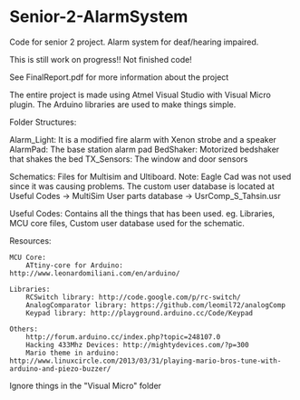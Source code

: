 # Senior-2-AlarmSystem
Code for senior 2 project. Alarm system for deaf/hearing impaired.

This is still work on progress!! Not finished code!

See FinalReport.pdf for more information about the project

The entire project is made using Atmel Visual Studio with Visual Micro plugin.
The Arduino libraries are used to make things simple.

Folder Structures:

Alarm_Light: It is a modified fire alarm with Xenon strobe and a speaker
AlarmPad: The base station alarm pad
BedShaker: Motorized bedshaker that shakes the bed
TX_Sensors: The window and door sensors

Schematics: Files for Multisim and Ultiboard.
	Note: Eagle Cad was not used since it was causing problems. The custom user database
	 is located at Useful Codes -> MultiSim User parts database -> UsrComp_S_Tahsin.usr

Useful Codes: Contains all the things that has been used. eg. Libraries, MCU core files, Custom user
			database used for the schematic.


Resources:

	MCU Core:
		ATtiny-core for Arduino: http://www.leonardomiliani.com/en/arduino/
		
	Libraries:
		RCSwitch library: http://code.google.com/p/rc-switch/
		AnalogComparator library: https://github.com/leomil72/analogComp
		Keypad library: http://playground.arduino.cc/Code/Keypad
		
	Others:
		http://forum.arduino.cc/index.php?topic=248107.0
		Hacking 433Mhz Devices: http://mightydevices.com/?p=300
		Mario theme in arduino: http://www.linuxcircle.com/2013/03/31/playing-mario-bros-tune-with-arduino-and-piezo-buzzer/
		
		
Ignore things in the "Visual Micro" folder 

